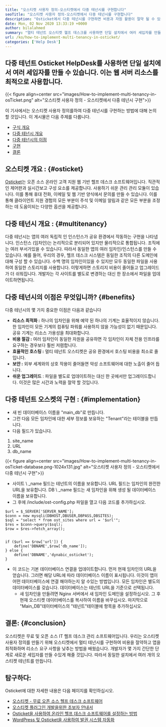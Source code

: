 ```yaml
---
title: "오스티켓 사용자 정의-오스티켓에서 다중 테넌시를 구현합니다" 
seoTitle: "오스티켓 사용자 정의-오스티켓에서 다중 테넌시를 구현합니다" 
description: "Osticket에서 다중 테넌시를 구현하면 비용과 자원 활용이 절약 될 수 있습니다. 이 기사에서는 다중 테넌시를 달성하기 위해 오스티켓 사용자 정의를 할 것입니다." 
date: Mon, 02 Nov 2020 13:33:19 +0000
author: bilalahmed
summary: "멀티 테넌트 오스티켓 헬프 데스크를 사용하면 단일 설치에서 여러 세입자를 만들 수 있습니다. 이는 웹 서버 리소스를 최적으로 사용합니다." 
url: /ko/how-to-implement-multi-tenancy-in-osticket/
categories: ['Help Desk']
---
```


## 다중 테넌트 Osticket HelpDesk를 사용하면 단일 설치에서 여러 세입자를 만들 수 있습니다. 이는 웹 서버 리소스를 최적으로 사용합니다.

{{< figure align=center src="images/How-to-implement-multi-tenancy-in-osTicket.png" alt="오스티켓 사용자 정의 - 오스티켓에서 다중 테넌시 구현">}}

이 기사에서는 오스티켓 사용자 정의를하여 다중 테넌시를 구현하는 방법에 대해 논의 할 것입니다. 이 게시물은 다음 주제를 다룹니다.
  * [구식 개요][1]
  * [다중 테넌시 개요][2]
  * [다중 테넌시의 이점][3]
  * [구현][3]
  * [결론][4]

## 오스티켓 개요 : {#osticket}

[Osticket][5]는 오픈 소스 온라인 고객 지원 웹 기반 헬프 데스크 소프트웨어입니다. 직관적 인 제어판과 실시간보고 구성 요소를 제공합니다. 사용하기 쉬운 관리 관리 모듈이 있습니다. 이를 통해 휴대 전화, 이메일 및 웹 기반 양식에서 문의를 만들 수 있습니다. 이를 통해 클라이언트 지원 경험의 모든 부분이 주석 및 이메일 알림과 같은 모든 부분을 조정하는 데 도움이되는 다양한 옵션을 제공합니다.

## 다중 테넌시 개요 : {#multitenancy}

다중 테넌시는 앱의 여러 독립적 인 인스턴스가 공유 환경에서 작동하는 구현을 나타냅니다. 인스턴스 (임차인)는 논리적으로 분리되어 있지만 물리적으로 통합됩니다. 조직에는 여러 부서가있을 수 있습니다. 따라서 동일한 앱의 여러 임차인/인스턴스를 만들 수 있습니다. 예를 들어, 우리의 경우, 헬프 데스크 시스템은 동일한 조직의 다른 도메인에 대해 구성 할 수 있습니다. 수백 명의 임차인이있을 수 있지만 모두 동일한 파일을 사용하여 동일한 스토리지를 사용합니다. 이렇게하면 스토리지 비용이 줄어들고 업그레이드가 더 쉬워집니다. 개발자는 각 사이트를 별도로 변경하는 대신 한 장소에서 파일을 업데이트하면됩니다.

## 다중 테넌시의 이점은 무엇입니까? {#benefits}

다중 테넌시의 몇 가지 중요한 이점은 다음과 같습니다
*  **리소스 최적화 :**   하나의 임차인을 위해 예약 된 하나의 기계는 효율적이지 않습니다. 한 임차인이 모든 기계의 컴퓨팅 파워를 사용하지 않을 가능성이 없기 때문입니다. 공유 기계는 리소스 가용성을 최대화합니다.
*  **비용 절감 :**   여러 임차인이 동일한 자원을 공유하면 각 임차인이 자체 전용 인프라를 요구하는 경우보다 훨씬 저렴합니다.
*  **효율적인 호스팅 :**   멀티 테넌트 오스티켓은 공유 환경에서 호스팅 비용을 최소로 줄입니다.
*  **보안 :**   외부 세계와의 상호 작용이 줄어들면 악성 소프트웨어에 대한 노출이 줄어 듭니다.
*  **쉬운 업그레이드**  : 파일을 별도로 업데이트하는 대신 한 곳에서만 업그레이드합니다. 이것은 많은 시간과 노력을 절약 할 것입니다.

## 다중 테넌트 오스켓의 구현 : {#implementation}

  * 새 빈 데이터베이스 이름을 "main_db"로 만듭니다.
  * 그런 다음 모든 임차인에 대한 세부 정보를 보유하는 "Tenant"라는 테이블을 만듭니다.
  * 다음 필드가 있습니다.
  1. site_name
  2. URL
  3. db_name

{{< figure align=center src="images/How-to-implement-multi-tenancy-in-osTicket-database.png-1024x131.jpg" alt="오스티켓 사용자 정의 - 오스티켓에서 다중 테넌시 구현">}}

  * 사이트 \ _name 필드는 테넌트의 이름을 보유합니다. URL 필드는 임차인의 완전한 URL을 보유합니다. DB \ _name 필드는 새 임차인을 위해 생성 될 데이터베이스 이름을 보유합니다.
  * 그 후에 /include/ost-config.php 파일을 열고 다음 코드를 추가하십시오.
```
$url = $_SERVER['SERVER_NAME'];
$conn = new mysqli(DBHOST,DBUSER,DBPASS,DBSITES);
$sql = "select * from ost_sites where url = '$url'";
$res = $conn->query($sql);
$row = $res->fetch_array();


if ($url == $row['url']) {
	define('DBNAME',$row['db_name']);
} else {
	define('DBNAME','dynabic_osticket');
}

```
* 이 코드는 기본 데이터베이스 연결을 업데이트합니다. 먼저 현재 임차인의 URL을 얻습니다. 그러면 해당 URL에 따라 데이터베이스 이름이 표시됩니다. 이것이 앱이 어떤 데이터베이스에 연결 해야하는지 알 수있는 방법입니다. 모든 임차인은 별도의 데이터베이스를 갖습니다. 데이터베이스는 테넌트 URL을 기준으로 선택됩니다.
  * 새 임차인을 만들려면 Nginx 서버에서 새 임차인 도메인을 설정하십시오. 그 후 현재 오스티켓 데이터베이스를 복사하여 이름을 바꾸십시오. 마지막으로 "Main_DB"데이터베이스의 "테넌트"테이블에 항목을 추가하십시오.

## 결론: {#conclusion}

오스티켓은 무료 및 오픈 소스 IT 헬프 데스크 관리 소프트웨어입니다. 우리는 오스티켓 사용자 정의를 만들기 위해 오스티켓에서 멀티 테넌시를 구현하여 비용을 절약하고 앱을 최적화하며 리소스 요구 사항을 낮추는 방법을 배웠습니다. 개발자가 몇 가지 간단한 단계로 새로운 세입자를 만들 수있게 해줄 것입니다. 따라서 동일한 설치에서 여러 개의 오스티켓 테넌트를 만듭니다.

## 탐구하다:
Osticket에 대한 자세한 내용은 다음 페이지를 확인하십시오.
  * [오스티켓 - 무료 오픈 소스 헬프 데스크 소프트웨어][5]
  * [오스티켓 플러그인 개발을위한 초보자 안내서][6]
  * [Osticket을 사용하여 온라인 헬프 데스크 소프트웨어를 설정하는 방법][7]
  * [WordPress 및 Osticket을 사용하여 발권 시스템 자동화][8]



 [1]: #osticket
 [2]: #multitenancy
 [3]: #benefits
 [4]: #conclusion
 [5]: https://products.containerize.com/helpdesk/osticket
 [6]: https://blog.containerize.com/helpdesk/how-to-develop-osticket-plugin-it-helpdesk-software/
 [7]: https://blog.containerize.com/helpdesk/how-to-set-up-help-desk-system-using-osticket/
 [8]: https://blog.containerize.com/blogging/automate-ticketing-system-using-wordpress-and-osticket/

